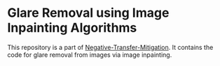 # Glare Removal using Image Inpainting Algorithms

This repository is a part of <a href="https://github.com/Deceptrax123/Negative-Transfer-Mitigation">Negative-Transfer-Mitigation</a>. It contains the code for 
glare removal from images via image inpainting.